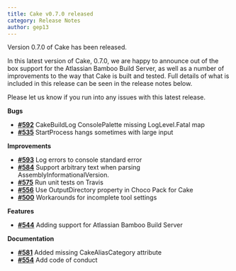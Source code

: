 ```yaml
---
title: Cake v0.7.0 released
category: Release Notes
author: gep13
---
```


Version 0.7.0 of Cake has been released.

In this latest version of Cake, 0.7.0, we are happy to announce out of the box support for the Atlassian Bamboo Build Server, as well as a number of improvements to the way that Cake is built and tested.  Full details of what is included in this release can be seen in the release notes below.

Please let us know if you run into any issues with this latest release.

<!--excerpt-->

__Bugs__

- [__#592__](https://github.com/cake-build/cake/issues/592) CakeBuildLog ConsolePalette missing LogLevel.Fatal map
- [__#535__](https://github.com/cake-build/cake/issues/535) StartProcess hangs sometimes with large input

__Improvements__

- [__#593__](https://github.com/cake-build/cake/issues/593) Log errors to console standard error
- [__#584__](https://github.com/cake-build/cake/pull/584) Support arbitrary text when parsing AssemblyInformationalVersion.
- [__#575__](https://github.com/cake-build/cake/issues/575) Run unit tests on Travis
- [__#556__](https://github.com/cake-build/cake/issues/556) Use OutputDirectory property in Choco Pack for Cake
- [__#500__](https://github.com/cake-build/cake/issues/500) Workarounds for incomplete tool settings

__Features__

- [__#544__](https://github.com/cake-build/cake/issues/544) Adding support for Atlassian Bamboo Build Server

__Documentation__

- [__#581__](https://github.com/cake-build/cake/pull/581) Added missing CakeAliasCategory attribute
- [__#554__](https://github.com/cake-build/cake/issues/554) Add code of conduct